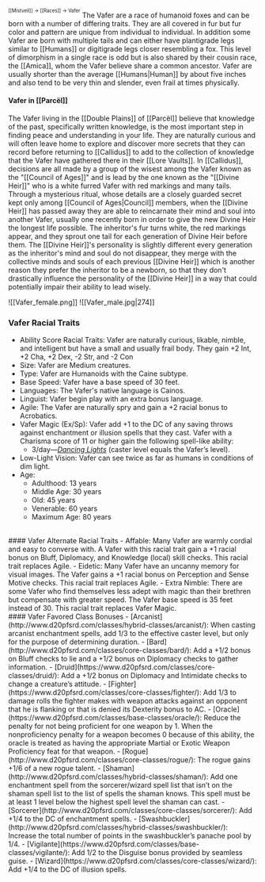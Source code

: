 <sup><sup>[[Mistveil]] → [[Races]] → Vafer</sup></sup>
The Vafer are a race of humanoid foxes and can be born with a number of differing traits. They are all covered in fur but fur color and pattern are unique from individual to individual. In addition some Vafer are born with multiple tails and can either have plantigrade legs similar to [[Humans]] or digitigrade legs closer resembling a fox. This level of dimorphism in a single race is odd but is also shared by their cousin race, the [[Amica]], whom the Vafer believe share a common ancestor. Vafer are usually shorter than the average [[Humans|Human]] by about five inches and also tend to be very thin and slender, even frail at times physically. 
#### Vafer in [[Parcël]]
The Vafer living in the [[Double Plains]] of [[Parcël]] believe that knowledge of the past, specifically written knowledge, is the most important step in finding peace and understanding in your life. They are naturally curious and will often leave home to explore and discover more secrets that they can record before returning to [[Callidus]] to add to the collection of knowledge that the Vafer have gathered there in their [[Lore Vaults]]. In [[Callidus]], decisions are all made by a group of the wisest among the Vafer known as the "[[Council of Ages]]" and is lead by the one known as the "[[Divine Heir]]" who is a white furred Vafer with red markings and many tails. Through a mysterious ritual, whose details are a closely guarded secret kept only among [[Council of Ages|Council]] members, when the [[Divine Heir]] has passed away they are able to reincarnate their mind and soul into another Vafer, usually one recently born in order to give the new Divine Heir the longest life possible. The inheritor's fur turns white, the red markings appear, and they sprout one tail for each generation of Divine Heir before them. The [[Divine Heir]]'s personality is slightly different every generation as the inheritor's mind and soul do not disappear, they merge with the collective minds and souls of each previous [[Divine Heir]] which is another reason they prefer the inheritor to be a newborn, so that they don't drastically influence the personality of the [[Divine Heir]] in a way that could potentially impair their ability to lead wisely.

![[Vafer_female.png]] ![[Vafer_male.jpg|274]]

### Vafer Racial Traits
- Ability Score Racial Traits: Vafer are naturally curious, likable, nimble, and intelligent but have a small and usually frail body. They gain +2 Int, +2 Cha, +2 Dex, -2 Str, and -2 Con 
- Size: Vafer are Medium creatures.
- Type: Vafer are Humanoids with the Caine subtype.
- Base Speed: Vafer have a base speed of 30 feet.
- Languages: The Vafer's native language is Cainos.
- Linguist: Vafer begin play with an extra bonus language.
- Agile: The Vafer are naturally spry and gain a +2 racial bonus to Acrobatics. 
- Vafer Magic (Ex/Sp): Vafer add +1 to the DC of any saving throws against enchantment or illusion spells that they cast. Vafer with a Charisma score of 11 or higher gain the following spell-like ability:
    - 3/day—[*Dancing Lights*](https://www.d20pfsrd.com/magic/all-spells/d/dancing-lights/) (caster level equals the Vafer’s level).
- Low-Light Vision: Vafer can see twice as far as humans in conditions of dim light.
- Age:
    - Adulthood: 13 years
    - Middle Age: 30 years
    - Old: 45 years
    - Venerable: 60 years
    - Maximum Age: 80 years
<br>
#### Vafer Alternate Racial Traits
- Affable: Many Vafer are warmly cordial and easy to converse with. A Vafer with this racial trait gain a +1 racial bonus on Bluff, Diplomacy, and Knowledge (local) skill checks. This racial trait replaces Agile.
- Eidetic: Many Vafer have an uncanny memory for visual images. The Vafer gains a +1 racial bonus on Perception and Sense Motive checks. This racial trait replaces Agile.
- Extra Nimble: There are some Vafer who find themselves less adept with magic than their brethren but compensate with greater speed. The Vafer base speed is 35 feet instead of 30. This racial trait replaces Vafer Magic.
<br>
#### Vafer Favored Class Bonuses
- [Arcanist](http://www.d20pfsrd.com/classes/hybrid-classes/arcanist/): When casting arcanist enchantment spells, add 1/3 to the effective caster level, but only for the purpose of determining duration.
- [Bard](http://www.d20pfsrd.com/classes/core-classes/bard/): Add a +1/2 bonus on Bluff checks to lie and a +1/2 bonus on Diplomacy checks to gather information.
- [Druid](https://www.d20pfsrd.com/classes/core-classes/druid/): Add a +1/2 bonus on Diplomacy and Intimidate checks to change a creature’s attitude.
- [Fighter](https://www.d20pfsrd.com/classes/core-classes/fighter/): Add 1/3 to damage rolls the fighter makes with weapon attacks against an opponent that he is flanking or that is denied its Dexterity bonus to AC.
- [Oracle](https://www.d20pfsrd.com/classes/base-classes/oracle/): Reduce the penalty for not being proficient for one weapon by 1. When the nonproficiency penalty for a weapon becomes 0 because of this ability, the oracle is treated as having the appropriate Martial or Exotic Weapon Proficiency feat for that weapon.
- [Rogue](http://www.d20pfsrd.com/classes/core-classes/rogue/): The rogue gains +1/6 of a new rogue talent.
- [Shaman](http://www.d20pfsrd.com/classes/hybrid-classes/shaman/): Add one enchantment spell from the sorcerer/wizard spell list that isn’t on the shaman spell list to the list of spells the shaman knows. This spell must be at least 1 level below the highest spell level the shaman can cast.
- [Sorcerer](http://www.d20pfsrd.com/classes/core-classes/sorcerer/): Add +1/4 to the DC of enchantment spells.
- [Swashbuckler](http://www.d20pfsrd.com/classes/hybrid-classes/swashbuckler/): Increase the total number of points in the swashbuckler’s panache pool by 1/4.
- [Vigilante](https://www.d20pfsrd.com/classes/base-classes/vigilante/): Add 1/2 to the Disguise bonus provided by seamless guise.
- [Wizard](https://www.d20pfsrd.com/classes/core-classes/wizard/): Add +1/4 to the DC of illusion spells.